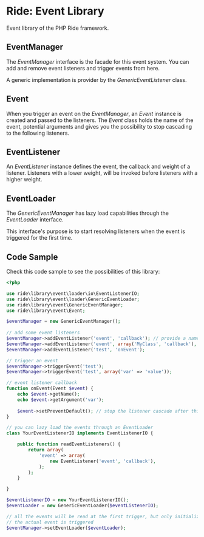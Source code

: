 # Ride: Event Library

Event library of the PHP Ride framework.

## EventManager

The _EventManager_ interface is the facade for this event system.
You can add and remove event listeners and trigger events from here.

A generic implementation is provider by the _GenericEventListener_ class.

## Event

When you trigger an event on the _EventManager_, an _Event_ instance is created and passed to the listeners.
The _Event_ class holds the name of the event, potential arguments and gives you the possibility to stop cascading to the following listeners.

## EventListener

An _EventListener_ instance defines the event, the callback and weight of a listener.
Listeners with a lower weight, will be invoked before listeners with a higher weight.

## EventLoader

The _GenericEventManager_ has lazy load capabilities through the _EventLoader_ interface.

This interface's purpose is to start resolving listeners when the event is triggered for the first time.

## Code Sample

Check this code sample to see the possibilities of this library:

```php
<?php

use ride\library\event\loader\io\EventListenerIO;
use ride\library\event\loader\GenericEventLoader;
use ride\library\event\GenericEventManager;
use ride\library\event\Event;

$eventManager = new GenericEventManager();
    
// add some event listeners
$eventManager->addEventListener('event', 'callback'); // provide a name of the event and a callback
$eventManager->addEventListener('event', array('MyClass', 'callback'), 10); // added a weight to influence order
$eventManager->addEventListener('test', 'onEvent');

// trigger an event
$eventManager->triggerEvent('test');
$eventManager->triggerEvent('test', array('var' => 'value'));

// event listener callback
function onEvent(Event $event) {
    echo $event->getName();
    echo $event->getArgument('var');
    
    $event->setPreventDefault(); // stop the listener cascade after this listener
}

// you can lazy load the events through an EventLoader
class YourEventListenerIO implements EventListenerIO {

    public function readEventListeners() {
        return array(
            'event' => array(
                new EventListener('event', 'callback'),
            );
        );
    }

}

$eventListenerIO = new YourEventListenerIO();
$eventLoader = new GenericEventLoader($eventListenerIO);

// all the events will be read at the first trigger, but only initialized when 
// the actual event is triggered
$eventManager->setEventLoader($eventLoader);
```
